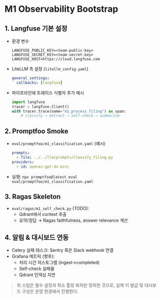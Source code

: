 # M1 Observability Bootstrap

## 1. Langfuse 기본 설정
- 환경 변수
  ```
  LANGFUSE_PUBLIC_KEY=<team-public-key>
  LANGFUSE_SECRET_KEY=<team-secret-key>
  LANGFUSE_HOST=https://cloud.langfuse.com
  ```
- LiteLLM 측 설정 (`litellm_config.yaml`)
  ```yaml
  general_settings:
    callbacks: [langfuse]
  ```
- 파이프라인에 트레이스 식별자 추가 예시  
  ```python
  import langfuse
  tracer = langfuse.Client()
  with tracer.trace(name="m1_process_filing") as span:
      # classify → extract → self-check → summarize
  ```

## 2. Promptfoo Smoke
- `eval/promptfoo/m1_classification.yaml` (예시)
  ```yaml
  prompts:
    - file: ../../llm/prompts/classify_filing.py
  providers:
    - id: openai:gpt-4o-mini
  ```
- 실행: `npx promptfoo@latest eval eval/promptfoo/m1_classification.yaml`

## 3. Ragas Skeleton
- `eval/ragas/m1_self_check.py` (TODO):  
  - Qdrant에서 context 추출  
  - 요약/정답 → Ragas faithfulness, answer relevance 계산

## 4. 알림 & 대시보드 연동
- Celery 실패 태스크: Sentry 혹은 Slack webhook 연결
- Grafana 메트릭 (향후):  
  - 처리 시간 히스토그램 (ingest→completed)  
  - Self-check 실패율  
  - Qdrant 인덱싱 지연

> 위 스텁은 필수 설정과 최소 툴링 위치만 정의한 것으로, 실제 키 발급 및 대시보드 구성은 운영 환경에서 진행한다.
